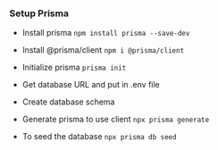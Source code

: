 ### Setup Prisma

- Install prisma `npm install prisma --save-dev`
- Install @prisma/client `npm i @prisma/client`
- Initialize prisma `prisma init`
- Get database URL and put in .env file
- Create database schema

- Generate prisma to use client `npx prisma generate`
- To seed the database `npx prisma db seed`
